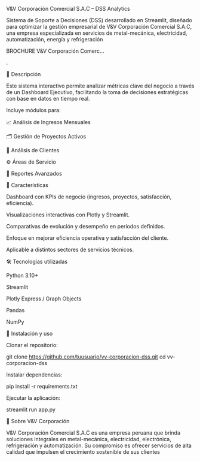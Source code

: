 V&V Corporación Comercial S.A.C – DSS Analytics

Sistema de Soporte a Decisiones (DSS) desarrollado en Streamlit, diseñado para optimizar la gestión empresarial de V&V Corporación Comercial S.A.C, una empresa especializada en servicios de metal-mecánica, electricidad, automatización, energía y refrigeración

BROCHURE V&V Corporación Comerc…

.

🚀 Descripción

Este sistema interactivo permite analizar métricas clave del negocio a través de un Dashboard Ejecutivo, facilitando la toma de decisiones estratégicas con base en datos en tiempo real.

Incluye módulos para:

📈 Análisis de Ingresos Mensuales

🗂️ Gestión de Proyectos Activos

👥 Análisis de Clientes

⚙️ Áreas de Servicio

📑 Reportes Avanzados

🎯 Características

Dashboard con KPIs de negocio (ingresos, proyectos, satisfacción, eficiencia).

Visualizaciones interactivas con Plotly y Streamlit.

Comparativas de evolución y desempeño en períodos definidos.

Enfoque en mejorar eficiencia operativa y satisfacción del cliente.

Aplicable a distintos sectores de servicios técnicos.

🛠️ Tecnologías utilizadas

Python 3.10+

Streamlit

Plotly Express / Graph Objects

Pandas

NumPy

📌 Instalación y uso

Clonar el repositorio:

git clone https://github.com/tuusuario/vv-corporacion-dss.git
cd vv-corporacion-dss


Instalar dependencias:

pip install -r requirements.txt


Ejecutar la aplicación:

streamlit run app.py

🏢 Sobre V&V Corporación

V&V Corporación Comercial S.A.C es una empresa peruana que brinda soluciones integrales en metal-mecánica, electricidad, electrónica, refrigeración y automatización. Su compromiso es ofrecer servicios de alta calidad que impulsen el crecimiento sostenible de sus clientes
